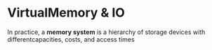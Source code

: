 # VirtualMemory & IO



In practice, a **memory system** is a hierarchy of storage devices with differentcapacities, costs, and access times
